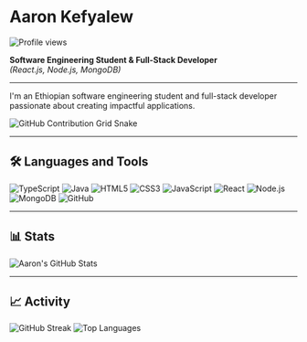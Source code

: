 # Aaron Kefyalew

![Profile views](https://komarev.com/ghpvc/?username=aaronkefyalew&color=blue)

**Software Engineering Student & Full-Stack Developer**  
*(React.js, Node.js, MongoDB)*

---

I'm an Ethiopian software engineering student and full-stack developer passionate about creating impactful applications.

![GitHub Contribution Grid Snake](https://github.com/aaronkefyalew/aaronkefyalew/blob/output/github-contribution-grid-snake.svg)

---

## 🛠 Languages and Tools
![TypeScript](https://img.shields.io/badge/-TypeScript-3178C6?style=flat&logo=typescript&logoColor=white)
![Java](https://img.shields.io/badge/-Java-007396?style=flat&logo=java&logoColor=white)
![HTML5](https://img.shields.io/badge/-HTML5-E34F26?style=flat&logo=html5&logoColor=white)
![CSS3](https://img.shields.io/badge/-CSS3-1572B6?style=flat&logo=css3&logoColor=white)
![JavaScript](https://img.shields.io/badge/-JavaScript-F7DF1E?style=flat&logo=javascript&logoColor=black)
![React](https://img.shields.io/badge/-React-61DAFB?style=flat&logo=react&logoColor=black)
![Node.js](https://img.shields.io/badge/-Node.js-339933?style=flat&logo=node.js&logoColor=white)
![MongoDB](https://img.shields.io/badge/-MongoDB-47A248?style=flat&logo=mongodb&logoColor=white)
![GitHub](https://img.shields.io/badge/-GitHub-181717?style=flat&logo=github&logoColor=white)

---

## 📊 Stats
![Aaron's GitHub Stats](https://github-readme-stats.vercel.app/api?username=aaronkefyalew&show_icons=true&theme=tokyonight)

---

## 📈 Activity
![GitHub Streak](https://github-readme-streak-stats.herokuapp.com/?user=aaronkefyalew&theme=tokyonight)
![Top Languages](https://github-readme-stats.vercel.app/api/top-langs/?username=aaronkefyalew&layout=compact&theme=tokyonight)

